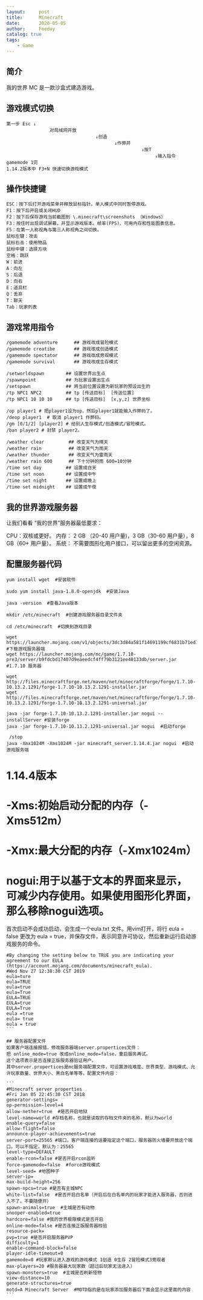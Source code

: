 ```yaml
---
layout:     post
title:      Minecraft
date:       2020-05-05
author:     Feeday
catalog: true
tags:
    - Game
---
```

## 简介

我的世界 MC 是一款沙盒式建造游戏。

## 游戏模式切换

```
第一步 Esc ↓
                对局域网开放
                                 ↓创造
                                        ↓作弊开
                                                  ↓按T
                                                       ↓输入指令 gamemode 1完
1.14.2版本中 F3+N 快速切换游戏模式
```

## 操作快捷键

```
ESC：按下后打开游戏菜单并释放鼠标指针。单人模式中同时暂停游戏。
F1：按下后开启或关闭HUD
F2：按下后保存游戏当前截图到 \.minecraft\screenshots （Windows）
F3：按住时出现调试屏幕，并显示游戏版本。帧率(FPS)、可用内存和性能图表信息。
F5：在第一人称视角与第三人称视角之间切换。
鼠标左键：攻击
鼠标右击：使用物品
鼠标中键：选择方块
空格：跳跃
W：前进
A：向左
S：后退
D：向右
E：道具栏
Q：丢弃
T：聊天
Tab：玩家列表
```

## 游戏常用指令
```
/gamemode adventure      ## 游戏改成冒险模式
/gamemode creatibe       ## 游戏改成创造模式
/gamemode spectator      ## 游戏改成旁观模式
/gamemode survival       ## 游戏改成生存模式
 
/setworldspawn        ## 设置世界出生点
/spawnpoint           ## 为玩家设置出生点
/setspawn             ## 將当前位置设置为新玩家的预设出生的
/tp NPC1 NPC2         ## tp [传送目标]  [传送位置]
/tp NPC1 10 10 10     ## tp [传送目标]  [x,y,z] 世界坐标 
 
/op player1 # 把player1设为op，然后player1就能输入作弊码了。
/deop player1  # 取消 player1 作弊码。
/gm [0/1/2] [player2] # 给别人生存模式/创造模式/冒险模式。
/ban player2 # 封禁 player2。

/weather clear         ## 改变天气为晴天
/weather rain          ## 改变天气为雨天
/weather thunder       ## 改变天气为雷雨天
/weather rain 600      ## 下十分钟的雨 600=10分钟
/time set day         ## 设置成白天
/time set noon        ## 设置成中午
/time set night       ## 设置成晚上
/time set midnight    ## 设置成午夜
```
## 我的世界游戏服务器

让我们看看 “我的世界”服务器最低要求：

CPU：双核或更好。
内存： 2 GB （20-40 用户量)，3 GB（30-60 用户量），8 GB（60+ 用户量）。
系统： 不需要图形化用户接口，可以留出更多的空闲资源。

## 配置服务器代码
```
yum install wget  #安装软件

sudo yum install java-1.8.0-openjdk  #安装Java

java -version  #查看Java版本

mkdir /etc/minecraft  #创建游戏服务器目录文件夹

cd /etc/minecraft  #切换到游戏目录

wget https://launcher.mojang.com/v1/objects/3dc3d84a581f14691199cf6831b71ed1296a9fdf/server.jar  #下载游戏服务器端
wget https://launcher.mojang.com/mc/game/1.7.10-pre3/server/b9fdcbd17407d9eaeedcf4ff79b3121ee40133db/server.jar #1.7.10 服务器

wget http://files.minecraftforge.net/maven/net/minecraftforge/forge/1.7.10-10.13.2.1291/forge-1.7.10-10.13.2.1291-installer.jar
wget http://files.minecraftforge.net/maven/net/minecraftforge/forge/1.7.10-10.13.2.1291/forge-1.7.10-10.13.2.1291-universal.jar

java -jar forge-1.7.10-10.13.2.1291-installer.jar nogui --installServer #安装forge
java -jar forge-1.7.10-10.13.2.1291-universal.jar nogui  #启动forge

 /stop
java -Xmx1024M -Xms1024M -jar minecraft_server.1.14.4.jar nogui  #启动游戏服务端
```
# 1.14.4版本
# -Xms:初始启动分配的内存（-Xms512m）
# -Xmx:最大分配的内存（-Xmx1024m）
# nogui:用于以基于文本的界面来显示，可减少内存使用。如果使用图形化界面，那么移除nogui选项。
首次启动不会成功启动，会生成一个eula.txt 文件。用vim打开，将行 eula = false 更改为 eula = true，并保存文件，表示同意许可协议，然后重新运行启动游戏服务的命令。

````
#By changing the setting below to TRUE you are indicating your agreement to our EULA (https://account.mojang.com/documents/minecraft_eula).
#Wed Nov 27 12:38:30 CST 2019
eula=ture
eula=TRUE
eula=true
eula=True
EULA=TRUE
EULA=true
EULA=True
eula =true
eula= true
eula = true
```

## 服务器配置文件
如果客户端连接报错，修改服务器端server.propertices文件：
把 online_mode=true 改成online_mode=false，重启服务再试。
这个选项表示是否连接正版服务器验证用户。
其中server.propertices是mc服务端配置文件，可设置游戏难度、世界类型、游戏模式、允许玩家数量、世界大小、黑白名单等等。配置文件内容：

```
#Minecraft server properties
#Fri Jan 05 22:45:30 CST 2018
generator-settings=
op-permission-level=4
allow-nether=true  #是否开启地狱
level-name=world #存档名称，也就是读取的存档文件夹的名称，默认为world
enable-query=false
allow-flight=false
announce-player-achievements=true
server-port=25565 #端口，客户端连接的话要指定这个端口，服务器防火墙要开放这个端口。可以不指定，默认为：25565
level-type=DEFAULT
enable-rcon=false #是否开启rcon监听
force-gamemode=false  #force游戏模式
level-seed= #地图种子
server-ip=
max-build-height=256
spawn-npcs=true #是否有主城NPC
white-list=false  #是否开启白名单（开启后在白名单内的玩家才能进入服务器，否则进入不了。不要随便开）
spawn-animals=true  #主城是否有动物
snooper-enabled=true
hardcore=false #我的世界极限模式是否开启
online-mode=false #是否连接正版服务器校验
resource-pack=
pvp=true #是否开启服务器PVP
difficulty=1
enable-command-block=false
player-idle-timeout=0
gamemode=0 #玩家默认进入游戏的游戏模式 1创造 0生存 2冒险模式3旁观者
max-players=20 #服务器最大玩家数（超过后玩家无法进入）
spawn-monsters=true  #主城是否刷新怪物
view-distance=10
generate-structures=true
motd=A Minecraft Server  #MOTD指的是在玩家添加服务器后下面会显示这里面的内容
```

